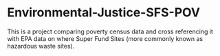 # Environmental-Justice-SFS-POV
This is a project comparing poverty census data and cross referencing it with EPA data on where Super Fund Sites (more commonly known as hazardous waste sites).

